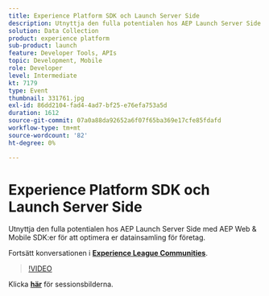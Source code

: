 ```yaml
---
title: Experience Platform SDK och Launch Server Side
description: Utnyttja den fulla potentialen hos AEP Launch Server Side med AEP Web & Mobile SDK:er för att optimera er datainsamling för företag. Den här sessionen skapades som en del av Adobe Developers Live Content Event.
solution: Data Collection
product: experience platform
sub-product: launch
feature: Developer Tools, APIs
topic: Development, Mobile
role: Developer
level: Intermediate
kt: 7179
type: Event
thumbnail: 331761.jpg
exl-id: 86dd2104-fad4-4ad7-bf25-e76efa753a5d
duration: 1612
source-git-commit: 07a0a88da92652a6f07f65ba369e17cfe85fdafd
workflow-type: tm+mt
source-wordcount: '82'
ht-degree: 0%

---
```


# Experience Platform SDK och Launch Server Side

Utnyttja den fulla potentialen hos AEP Launch Server Side med AEP Web &amp; Mobile SDK:er för att optimera er datainsamling för företag.

Fortsätt konversationen i **[Experience League Communities](https://adobe.ly/36Yd3v6)**.

>[!VIDEO](https://video.tv.adobe.com/v/331761/?quality=12&learn=on&hidetitle=true)

Klicka **[här](/help/adobe-developers-live/assets/experience-platform-sdk-launch.pdf)** för sessionsbilderna.
